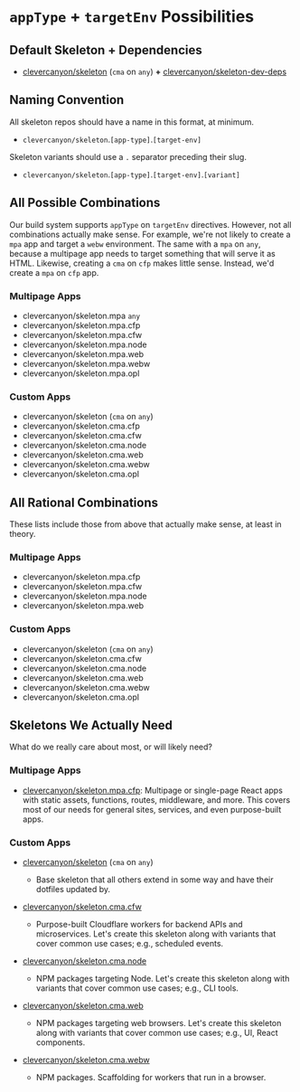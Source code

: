 # `appType` + `targetEnv` Possibilities

## Default Skeleton + Dependencies

-   [clevercanyon/skeleton](https://github.com/clevercanyon/skeleton) (`cma` on `any`)
    **+** [clevercanyon/skeleton-dev-deps](https://github.com/clevercanyon/skeleton-dev-deps)

## Naming Convention

All skeleton repos should have a name in this format, at minimum.

-   `clevercanyon/skeleton`.`[app-type]`.`[target-env]`

Skeleton variants should use a `.` separator preceding their slug.

-   `clevercanyon/skeleton`.`[app-type]`.`[target-env]`.`[variant]`

## All Possible Combinations

Our build system supports `appType` on `targetEnv` directives. However, not all combinations actually make sense. For example, we're not likely to create a `mpa` app and target a `webw` environment. The same with a `mpa` on `any`, because a multipage app needs to target something that will serve it as HTML. Likewise, creating a `cma` on `cfp` makes little sense. Instead, we'd create a `mpa` on `cfp` app.

### Multipage Apps

-   clevercanyon/skeleton.mpa `any`
-   clevercanyon/skeleton.mpa.cfp
-   clevercanyon/skeleton.mpa.cfw
-   clevercanyon/skeleton.mpa.node
-   clevercanyon/skeleton.mpa.web
-   clevercanyon/skeleton.mpa.webw
-   clevercanyon/skeleton.mpa.opl

### Custom Apps

-   clevercanyon/skeleton (`cma` on `any`)
-   clevercanyon/skeleton.cma.cfp
-   clevercanyon/skeleton.cma.cfw
-   clevercanyon/skeleton.cma.node
-   clevercanyon/skeleton.cma.web
-   clevercanyon/skeleton.cma.webw
-   clevercanyon/skeleton.cma.opl

## All Rational Combinations

These lists include those from above that actually make sense, at least in theory.

### Multipage Apps

-   clevercanyon/skeleton.mpa.cfp
-   clevercanyon/skeleton.mpa.cfw
-   clevercanyon/skeleton.mpa.node
-   clevercanyon/skeleton.mpa.web

### Custom Apps

-   clevercanyon/skeleton (`cma` on `any`)
-   clevercanyon/skeleton.cma.cfw
-   clevercanyon/skeleton.cma.node
-   clevercanyon/skeleton.cma.web
-   clevercanyon/skeleton.cma.webw
-   clevercanyon/skeleton.cma.opl

## Skeletons We Actually Need

What do we really care about most, or will likely need?

### Multipage Apps

-   [clevercanyon/skeleton.mpa.cfp](#): Multipage or single-page React apps with static assets, functions, routes, middleware, and more. This covers most of our needs for general sites, services, and even purpose-built apps.

### Custom Apps

-   [clevercanyon/skeleton](https://github.com/clevercanyon/skeleton) (`cma` on `any`)

    -   Base skeleton that all others extend in some way and have their dotfiles updated by.

-   [clevercanyon/skeleton.cma.cfw](#)

    -   Purpose-built Cloudflare workers for backend APIs and microservices. Let's create this skeleton along with variants that cover common use cases; e.g., scheduled events.

-   [clevercanyon/skeleton.cma.node](#)

    -   NPM packages targeting Node. Let's create this skeleton along with variants that cover common use cases; e.g., CLI tools.

-   [clevercanyon/skeleton.cma.web](#)

    -   NPM packages targeting web browsers. Let's create this skeleton along with variants that cover common use cases; e.g., UI, React components.

-   [clevercanyon/skeleton.cma.webw](#)
    -   NPM packages. Scaffolding for workers that run in a browser.
